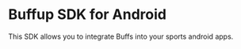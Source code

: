 # Buffup SDK for Android

This SDK allows you to integrate Buffs into your sports android apps.

<!--![alt text][demo]-->

<!--[demo]: https://github.com/emmanuelkehinde/BuffupSDK/blob/master/buffup-sdk-screencast.gif "Buffup SDK Demo"-->